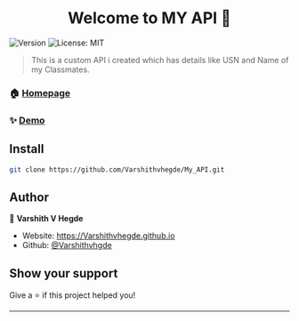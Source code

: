 <h1 align="center">Welcome to MY API 👋</h1>
<p>
  <img alt="Version" src="https://img.shields.io/badge/version-1.0.00-blue.svg?cacheSeconds=2592000" />
   <img alt="License: MIT" src="https://img.shields.io/badge/License-MIT-yellow.svg" />
</p>

> This is a custom API i created which has details like USN and Name of my Classmates.

### 🏠 [Homepage](https://Varshithvhegde.github.io/My_API/)

### ✨ [Demo](https://Varshithvhegde.github.io/My_API/)

## Install

```sh
git clone https://github.com/Varshithvhegde/My_API.git
```

## Author

👤 **Varshith V Hegde**

* Website: https://Varshithvhegde.github.io
* Github: [@Varshithvhgde](https://github.com/Varshithvhgde)

## Show your support

Give a ⭐️ if this project helped you!

***
